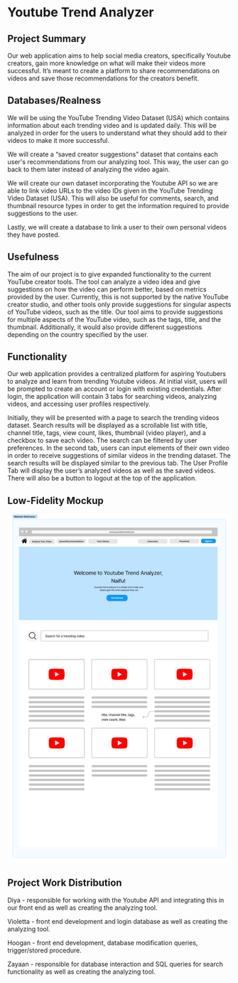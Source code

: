 # Youtube Trend Analyzer

## **Project Summary**
Our web application aims to help social media creators, specifically Youtube creators, gain more knowledge on what will make their videos more successful. It’s meant to create a platform to share recommendations on videos and save those recommendations for the creators benefit. 

## **Databases/Realness**
We will be using the YouTube Trending Video Dataset (USA) which contains information about each trending video and is updated daily. This will be analyzed in order for the users to understand what they should add to their videos to make it more successful. 

We will create a “saved creator suggestions” dataset that contains each user's recommendations from our analyzing tool. This way, the user can go back to them later instead of analyzing the video again. 

We will create our own dataset incorporating the Youtube API so we are able to link video URLs to the video IDs given in the YouTube Trending Video Dataset (USA). This will also be useful for comments, search, and thumbnail resource types in order to get the information required to provide suggestions to the user.

Lastly, we will create a database to link a user to their own personal videos they have posted.

## **Usefulness**
The aim of our project is to give expanded functionality to the current YouTube creator tools. The tool can analyze a video idea and give suggestions on how the video can perform better, based on metrics provided by the user. Currently, this is not supported by the native YouTube creator studio, and other tools only provide suggestions for singular aspects of YouTube videos, such as the title. Our tool aims to provide suggestions for multiple aspects of the YouTube video, such as the tags, title, and the thumbnail. Additionally, it would also provide different suggestions depending on the country specified by the user. 

## **Functionality**
Our web application provides a centralized platform for aspiring Youtubers to analyze and learn from trending Youtube videos. At initial visit, users will be prompted to create an account or login with existing credentials. After login, the application will contain 3 tabs for searching videos, analyzing videos, and accessing user profiles respectively.

Initially, they will be presented with a page to search the trending videos dataset. Search results will be displayed as a scrollable list with title, channel title, tags, view count, likes, thumbnail (video player), and a checkbox to save each video. The search can be filtered by user preferences. In the second tab, users can input elements of their own video in order to receive suggestions of similar videos in the trending dataset. The search results will be displayed similar to the previous tab. The User Profile Tab will display the user’s analyzed videos as well as the saved videos. There will also be a button to logout at the top of the application.

## **Low-Fidelity Mockup**
![mockup.png](mockup.png)

## **Project Work Distribution**
Diya - responsible for working with the Youtube API and integrating this in our front end as well as creating the analyzing tool.

Violetta - front end development and login database as well as creating the analyzing tool.

Hoogan - front end development, database modification queries, trigger/stored procedure.

Zayaan - responsible for database interaction and SQL queries for search functionality as well as creating the analyzing tool.
